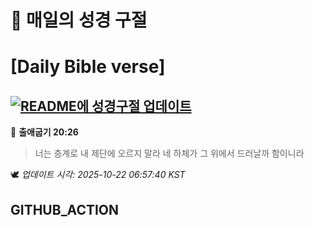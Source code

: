 # 🙏 매일의 성경 구절
# [Daily Bible verse]
## [![README에 성경구절 업데이트](https://github.com/DONGSUKA/first_test/actions/workflows/update-readme-bible.yml/badge.svg)](https://github.com/DONGSUKA/first_test/actions/workflows/update-readme-bible.yml)
<!-- START_BIBLE_VERSE -->
📖 **출애굽기 20:26**
> 너는 층계로 내 제단에 오르지 말라 네 하체가 그 위에서 드러날까 함이니라

🕊️ _업데이트 시각: 2025-10-22 06:57:40 KST_
  <!-- END_BIBLE_VERSE -->
## GITHUB_ACTION
